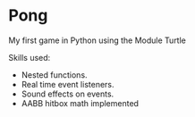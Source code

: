 # Pong
My first game in Python using the Module Turtle

Skills used:
* Nested functions.
* Real time event listeners.
* Sound effects on events.
* AABB hitbox math implemented
